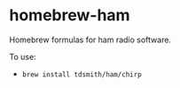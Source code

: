 # homebrew-ham

Homebrew formulas for ham radio software.

To use:
* `brew install tdsmith/ham/chirp`
